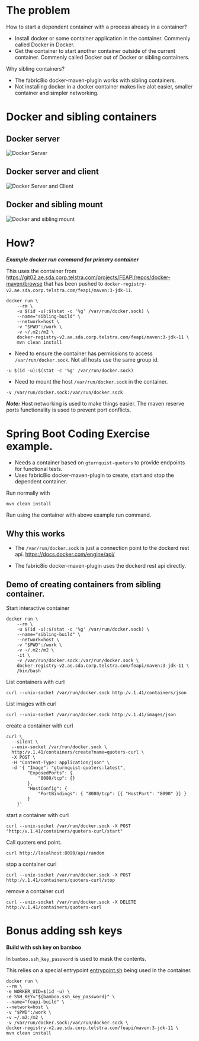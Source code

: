 # The problem

How to start a dependent container with a process already in a container?

- Install docker or some container application in the container. Commenly called Docker in Docker.
- Get the container to start another container outside of the current container. Commenly called Docker out of Docker or sibling containers.

Why sibling containers?

- The fabric8io docker-maven-plugin works with sibling containers.
- Not installing docker in a docker container makes live alot easier, smaller container and simpler networking.

# Docker and sibling containers

## Docker server

![Docker Server](/home/brianh/Images/docker-server.png)

## Docker server and client

![Docker Server and Client](/home/brianh/Images/docker-server-and-client.png)

## Docker and sibling mount

![Docker and sibling mount](/home/brianh/Images/docker-sibling-mount.png)

# How?

***Example docker run command for primary container***

This uses the container from https://git02.ae.sda.corp.telstra.com/projects/FEAPI/repos/docker-maven/browse that has been pushed to `docker-registry-v2.ae.sda.corp.telstra.com/feapi/maven:3-jdk-11`.

```
docker run \
    --rm \
    -u $(id -u):$(stat -c '%g' /var/run/docker.sock) \
    --name="sibling-build" \
    --network=host \
    -v "$PWD":/work \
    -v ~/.m2:/m2 \
    docker-registry-v2.ae.sda.corp.telstra.com/feapi/maven:3-jdk-11 \
    mvn clean install
```

* Need to ensure the container has permissions to access `/var/run/docker.sock`. Not all hosts use the same group id.

```
-u $(id -u):$(stat -c '%g' /var/run/docker.sock)
```

* Need to mount the host `/var/run/docker.sock` in the container. 

```
-v /var/run/docker.sock:/var/run/docker.sock
```

***Note:*** Host networking is used to make things easier. The maven reserve ports functionality is used to prevent port conflicts.

# Spring Boot Coding Exercise example.

* Needs a container based on `gturnquist-quoters` to provide endpoints for functional tests.
* Uses fabric8io docker-maven-plugin to create, start and stop the dependent container.

Run normally with

```
mvn clean install
```

Run using the container with above example run command.

## Why this works

- The `/var/run/docker.sock` is just a connection point to the dockerd rest api. https://docs.docker.com/engine/api/

- The fabric8io docker-maven-plugin uses the dockerd rest api directly.

## Demo of creating containers from sibling container.

Start interactive container
```
docker run \
    --rm \
    -u $(id -u):$(stat -c '%g' /var/run/docker.sock) \
    --name="sibling-build" \
    --network=host \
    -v "$PWD":/work \
    -v ~/.m2:/m2 \
    -it \
    -v /var/run/docker.sock:/var/run/docker.sock \
    docker-registry-v2.ae.sda.corp.telstra.com/feapi/maven:3-jdk-11 \
    /bin/bash
```

List containers with curl
```
curl --unix-socket /var/run/docker.sock http:/v.1.41/containers/json
```

List images with curl
```
curl --unix-socket /var/run/docker.sock http:/v.1.41/images/json
```

create a container with curl
```
curl \
  --silent \
  --unix-socket /var/run/docker.sock \
  http:/v.1.41/containers/create?name=quoters-curl \
  -X POST \
  -H "Content-Type: application/json" \
  -d '{ "Image": "gturnquist-quoters:latest", 
        "ExposedPorts": {
            "8080/tcp": {}
        },
        "HostConfig": {
            "PortBindings": { "8080/tcp": [{ "HostPort": "8090" }] }
        }
    }'
```

start a container with curl
```
curl --unix-socket /var/run/docker.sock -X POST "http:/v.1.41/containers/quoters-curl/start"
```

Call quoters end point.
```
curl http://localhost:8090/api/random
```

stop a container curl
```
curl --unix-socket /var/run/docker.sock -X POST http:/v.1.41/containers/quoters-curl/stop
```

remove a container curl
```
curl --unix-socket /var/run/docker.sock -X DELETE http:/v.1.41/containers/quoters-curl
```

# Bonus adding ssh keys

**Build with ssh key on bamboo**

In `bamboo.ssh_key_password` is used to mask the contents.

This relies on a special entrypoint [entrypoint.sh](https://git02.ae.sda.corp.telstra.com/projects/FEAPI/repos/docker-maven/browse/entrypoint.sh) being used in the container.

```
docker run \
--rm \
-e WORKER_UID=$(id -u) \
-e SSH_KEY="${bamboo.ssh_key_password}" \
--name="feapi-build" \
--network=host \
-v "$PWD":/work \
-v ~/.m2:/m2 \
-v /var/run/docker.sock:/var/run/docker.sock \
docker-registry-v2.ae.sda.corp.telstra.com/feapi/maven:3-jdk-11 \
mvn clean install
```
